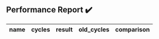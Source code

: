 ## Performance Report :heavy_check_mark:
| name | cycles | result | old_cycles | comparison |
| ---- | ----: | ---- | ----: | ----: |

